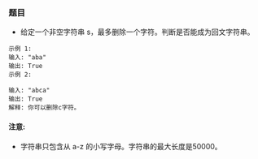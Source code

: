 ### 题目
* 给定一个非空字符串 s，最多删除一个字符。判断是否能成为回文字符串。

```
示例 1:
输入: "aba"
输出: True
示例 2:

输入: "abca"
输出: True
解释: 你可以删除c字符。
```

#### 注意:
* 字符串只包含从 a-z 的小写字母。字符串的最大长度是50000。